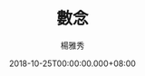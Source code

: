 ---
issue: 298
title: 數念
author: 楊雅秀
date: 2018-10-25T00:00:00.000+08:00
topic: 人物
difficulty: 1
wikidata: Q98095726
wikidata_link: https://www.wikidata.org/wiki/Q98095726
---